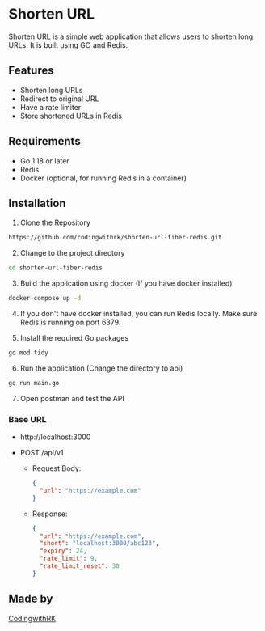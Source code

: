 # Shorten URL

Shorten URL is a simple web application that allows users to shorten long URLs. It is built using GO and Redis.

## Features

- Shorten long URLs
- Redirect to original URL
- Have a rate limiter
- Store shortened URLs in Redis

## Requirements

- Go 1.18 or later
- Redis
- Docker (optional, for running Redis in a container)

## Installation

1. Clone the Repository

```bash
https://github.com/codingwithrk/shorten-url-fiber-redis.git
```

2. Change to the project directory

```bash
cd shorten-url-fiber-redis
```

3. Build the application using docker (If you have docker installed)

```bash
docker-compose up -d
```

4. If you don't have docker installed, you can run Redis locally. Make sure Redis is running on port 6379.

5. Install the required Go packages

```bash
go mod tidy
```

6. Run the application (Change the directory to api)

```bash
go run main.go
```

7. Open postman and test the API

### Base URL

- http://localhost:3000

- POST /api/v1

  - Request Body:
    ```json
    {
      "url": "https://example.com"
    }
    ```
  - Response:
    ```json
    {
      "url": "https://example.com",
      "short": "localhost:3000/abc123",
      "expiry": 24,
      "rate_limit": 9,
      "rate_limit_reset": 30
    }
    ```

## Made by

[CodingwithRK](https://codingwithrk.com)
